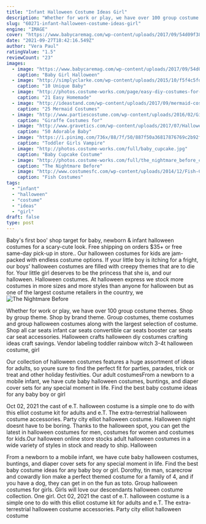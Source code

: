 ```yaml
---
title: "Infant Halloween Costume Ideas Girl"
description: "Whether for work or play, we have over 100 group costume themes. Shop by group theme. Shop by brand theme. Group costumes, theme costumes and group halloween costumes along with the largest selection of costume"
slug: "60271-infant-halloween-costume-ideas-girl"
engine: "IMAGE"
cover: "https://www.babycaremag.com/wp-content/uploads/2017/09/54d09f3849a5f84ee03f78e754ef09f4.jpg"
date: "2021-09-27T18:42:16.549Z"
author: "Vera Paul"
ratingValue: "1.5"
reviewCount: "23"
images:
  - image: "https://www.babycaremag.com/wp-content/uploads/2017/09/54d09f3849a5f84ee03f78e754ef09f4.jpg"
    caption: "Baby Girl Halloween"
  - image: "http://simplyclarke.com/wp-content/uploads/2015/10/f5f4c5fd3aa20f2d0c4650ba77415539.jpg"
    caption: "10 Unique Baby"
  - image: "http://photos.costume-works.com/page/easy-diy-costumes-for-baby-first-halloween-v2.jpg"
    caption: "21 Easy Homemade"
  - image: "http://ideastand.com/wp-content/uploads/2017/09/mermaid-costume-diy/20-mermaid-costume-diy-ideas-tutorials.jpg"
    caption: "25 Mermaid Costumes"
  - image: "http://www.partiescostume.com/wp-content/uploads/2016/02/Giraffe-Halloween-Costume.jpg"
    caption: "Giraffe Costumes for"
  - image: "http://www.gravetics.com/wp-content/uploads/2017/07/Halloween-Costume-Crochet-Black-and-Orange-Dress.jpg"
    caption: "50 Adorable Baby"
  - image: "https://i.pinimg.com/736x/88/7f/50/887f50a36817876769c2b92fb48076c5--toddler-girl-costumes-toddler-girls.jpg"
    caption: "Toddler Girls Vampire"
  - image: "http://photos.costume-works.com/full/baby_cupcake.jpg"
    caption: "Baby Cupcake Costume"
  - image: "http://photos.costume-works.com/full/the_nightmare_before_christmas_jack_baby.jpg"
    caption: "The Nightmare Before"
  - image: "http://www.costumesfc.com/wp-content/uploads/2014/12/Fish-Costume-Ideas.jpg"
    caption: "Fish Costumes"
tags:
  - "infant"
  - "halloween"
  - "costume"
  - "ideas"
  - "girl"
draft: false
type: post
---
```


Baby's first boo' shop target for baby, newborn & infant halloween costumes for a scary-cute look. Free shipping on orders $35+ or free same-day pick-up in store.. Our halloween costumes for kids are jam-packed with endless costume options. If your little boy is itching for a fright, our boys' halloween costumes are filled with creepy themes that are to die for. Your little girl deserves to be the princess that she is, and our halloween. Halloween costumes. At halloween express we stock more costumes in more sizes and more styles than anyone for halloween but as one of the largest costume retailers in the country, we
![The Nightmare Before](http://photos.costume-works.com/full/the_nightmare_before_christmas_jack_baby.jpg "The Nightmare Before")

Whether for work or play, we have over 100 group costume themes. Shop by group theme. Shop by brand theme. Group costumes, theme costumes and group halloween costumes along with the largest selection of costume. Shop all car seats infant car seats convertible car seats booster car seats car seat accessories.  Halloween crafts halloween diy costumes crafting ideas craft savings. Vendor labeling toddler rainbow witch 3-4t halloween costume, girl
<!--inArticleAds-->

<!--galleryOne-->

Our collection of halloween costumes features a huge assortment of ideas for adults, so youre sure to find the perfect fit for parties, parades, trick or treat and other holiday festivities. Our adult costumesFrom a newborn to a mobile infant, we have cute baby halloween costumes, buntings, and diaper cover sets for any special moment in life. Find the best baby costume ideas for any baby boy or girl
<!--inArticleAds-->

<!--galleryTwo-->

Oct 02, 2021 the cast of e.T. halloween costume is a simple one to do with this elliot costume kit for adults and e.T. The extra-terrestrial halloween costume accessories. Party city elliot halloween costume. Halloween night doesnt have to be boring. Thanks to the halloween spot, you can get the latest in halloween costumes for men, costumes for women and costumes for kids.Our halloween online store stocks adult halloween costumes in a wide variety of styles in stock and ready to ship. Halloween
<!--galleryThree-->

From a newborn to a mobile infant, we have cute baby halloween costumes, buntings, and diaper cover sets for any special moment in life. Find the best baby costume ideas for any baby boy or girl. Dorothy, tin man, scarecrow and cowardly lion make a perfect themed costume for a family of 4, and if you have a dog, they can get in on the fun as toto. Group halloween costumes for girls. Girls will love our descendants halloween costume collection. One girl. Oct 02, 2021 the cast of e.T. halloween costume is a simple one to do with this elliot costume kit for adults and e.T. The extra-terrestrial halloween costume accessories. Party city elliot halloween costume